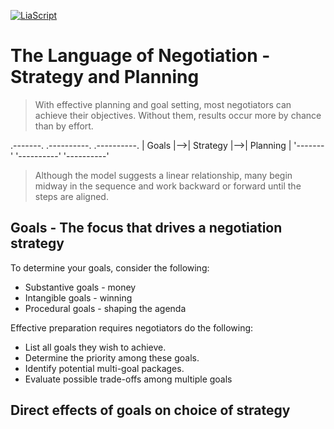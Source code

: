 <!--

author:   Dr. Mark Jacob
email:
version:  0.0.1
language: en
narrator: UK English Female
comment: The Language of Negotiation 04
icon: ./img/TUBAF_Logo_orig_RGB.jpg

-->

[![LiaScript](https://raw.githubusercontent.com/LiaScript/LiaScript/master/badges/course.svg)](https://liascript.github.io/course/?https://github.com/markjjacob/Negotiation/blob/main/TLON_Lecture_04.md)

# The Language of Negotiation - Strategy and Planning

> With effective planning and goal setting, most negotiators can achieve their objectives. Without them, results occur more by chance than by effort.

.-------.   .----------.   .----------.
| Goals |-->| Strategy |-->| Planning |
'-------'   '----------'   '----------'

> Although the model suggests a linear relationship, many begin midway in the sequence and work backward or forward until the steps are aligned.

## Goals - The focus that drives a negotiation strategy

To determine your goals, consider the following:

- Substantive goals - money
- Intangible goals - winning
- Procedural goals - shaping the agenda

Effective preparation requires negotiators do the following:

- List all goals they wish to achieve.
- Determine the priority among these goals.
- Identify potential multi-goal packages.
- Evaluate possible trade-offs among multiple goals

## Direct effects of goals on choice of strategy

